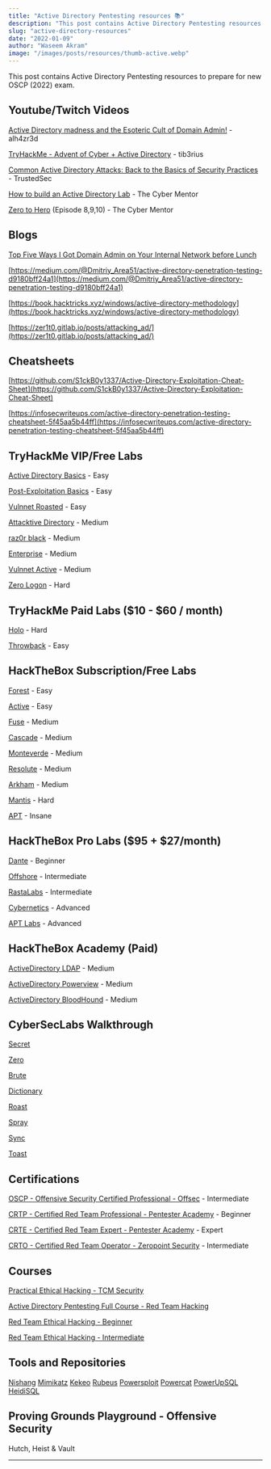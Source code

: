 ```yaml
---
title: "Active Directory Pentesting resources 📚"
description: "This post contains Active Directory Pentesting resources to prepare for new OSCP (2022) exam."
slug: "active-directory-resources"
date: "2022-01-09"
author: "Waseem Akram"
image: "/images/posts/resources/thumb-active.webp"
---
```


This post contains Active Directory Pentesting resources to prepare for new OSCP (2022) exam.

## Youtube/Twitch Videos

[Active Directory madness and the Esoteric Cult of Domain Admin!](https://www.twitch.tv/videos/1226939236) - alh4zr3d

[TryHackMe - Advent of Cyber + Active Directory](https://www.twitch.tv/0xtib3rius/video/1229881105) - tib3rius

[Common Active Directory Attacks: Back to the Basics of Security Practices](https://www.youtube.com/watch?v=vga7A2tYejE) - TrustedSec

[How to build an Active Directory Lab](https://www.youtube.com/watch?v=xftEuVQ7kY0) - The Cyber Mentor

[Zero to Hero](https://www.youtube.com/playlist?list=PLLKT__MCUeiwBa7d7F_vN1GUwz_2TmVQj) (Episode 8,9,10) - The Cyber Mentor

## Blogs

[Top Five Ways I Got Domain Admin on Your Internal Network before Lunch](https://adam-toscher.medium.com/top-five-ways-i-got-domain-admin-on-your-internal-network-before-lunch-2018-edition-82259ab73aaa)

[https://medium.com/@Dmitriy_Area51/active-directory-penetration-testing-d9180bff24a1](https://medium.com/@Dmitriy_Area51/active-directory-penetration-testing-d9180bff24a1)

[https://book.hacktricks.xyz/windows/active-directory-methodology](https://book.hacktricks.xyz/windows/active-directory-methodology)

[https://zer1t0.gitlab.io/posts/attacking_ad/](https://zer1t0.gitlab.io/posts/attacking_ad/)

## Cheatsheets

[https://github.com/S1ckB0y1337/Active-Directory-Exploitation-Cheat-Sheet](https://github.com/S1ckB0y1337/Active-Directory-Exploitation-Cheat-Sheet)

[https://infosecwriteups.com/active-directory-penetration-testing-cheatsheet-5f45aa5b44ff](https://infosecwriteups.com/active-directory-penetration-testing-cheatsheet-5f45aa5b44ff)

## TryHackMe VIP/Free Labs

[Active Directory Basics](https://tryhackme.com/room/activedirectorybasics) - Easy

[Post-Exploitation Basics](https://tryhackme.com/room/postexploit) - Easy

[Vulnnet Roasted](https://tryhackme.com/room/vulnnetroasted) - Easy

[Attacktive Directory](https://tryhackme.com/room/attacktivedirectory) - Medium

[raz0r black](https://tryhackme.com/room/raz0rblack) - Medium

[Enterprise](https://tryhackme.com/room/enterprise) - Medium

[Vulnnet Active](https://tryhackme.com/room/vulnnetactive) - Medium

[Zero Logon](https://tryhackme.com/room/zer0logon) - Hard

## TryHackMe Paid Labs ($10 - $60 / month)

[Holo](https://tryhackme.com/room/hololive) - Hard

[Throwback](https://tryhackme.com/network/throwback) - Easy

## HackTheBox Subscription/Free Labs

[Forest](https://app.hackthebox.com/machines/212) - Easy

[Active](https://app.hackthebox.com/machines/148) - Easy

[Fuse](https://app.hackthebox.com/machines/256) - Medium

[Cascade](https://app.hackthebox.com/machines/235) - Medium

[Monteverde](https://app.hackthebox.com/machines/223) - Medium

[Resolute](https://app.hackthebox.com/machines/220) - Medium

[Arkham](https://app.hackthebox.com/machines/179) - Medium

[Mantis](https://app.hackthebox.com/machines/98) - Hard

[APT](https://app.hackthebox.com/machines/296) - Insane

## HackTheBox Pro Labs ($95 + $27/month)

[Dante](https://app.hackthebox.com/prolabs/overview/dante) - Beginner

[Offshore](https://app.hackthebox.com/prolabs/overview/offshore) - Intermediate

[RastaLabs](https://app.hackthebox.com/prolabs/overview/rastalabs) - Intermediate

[Cybernetics](https://app.hackthebox.com/prolabs/overview/cybernetics) - Advanced

[APT Labs](https://app.hackthebox.com/prolabs/overview/aptlabs) - Advanced

## HackTheBox Academy (Paid)

[ActiveDirectory LDAP](https://academy.hackthebox.com/course/preview/active-directory-ldap) - Medium

[ActiveDirectory Powerview](https://academy.hackthebox.com/course/preview/active-directory-powerview) - Medium

[ActiveDirectory BloodHound](https://academy.hackthebox.com/course/preview/active-directory-bloodhound) - Medium

## CyberSecLabs Walkthrough

[Secret](https://youtu.be/i4bc0N0dMx4)

[Zero](https://youtu.be/AqYLF4JavfE)

[Brute](https://youtu.be/dO3UwMbV6-A)

[Dictionary](https://youtu.be/yUtgruE664g)

[Roast](https://youtu.be/_VG1g_XRw4U)

[Spray](https://youtu.be/pmaeQlFkFV0)

[Sync](https://youtu.be/ndBZSWKo54c)

[Toast](https://youtu.be/CndMDvjX8dg)

## Certifications

[OSCP - Offensive Security Certified Professional - Offsec](https://www.offensive-security.com/pwk-oscp/) - Intermediate

[CRTP - Certified Red Team Professional - Pentester Academy](https://www.pentesteracademy.com/activedirectorylab) - Beginner

[CRTE - Certified Red Team Expert - Pentester Academy](https://www.pentesteracademy.com/redteamlab) - Expert

[CRTO - Certified Red Team Operator - Zeropoint Security](https://www.zeropointsecurity.co.uk/red-team-ops/overview) - Intermediate

## Courses

[Practical Ethical Hacking - TCM Security](https://academy.tcm-sec.com/p/practical-ethical-hacking-the-complete-course)

[Active Directory Pentesting Full Course - Red Team Hacking](https://www.udemy.com/course/active-directory-red-team-hacking/)

[Red Team Ethical Hacking - Beginner](https://www.udemy.com/course/red-team-post-exploitation-beginner/)

[Red Team Ethical Hacking - Intermediate](https://www.udemy.com/course/red-team-ethical-hacking-intermediate/)

## Tools and Repositories

[Nishang](https://github.com/samratashok/nishang)
[Mimikatz](https://github.com/gentilkiwi/mimikatz)
[Kekeo](https://github.com/gentilkiwi/kekeo)
[Rubeus](https://github.com/GhostPack/Rubeus)
[Powersploit](https://github.com/PowerShellMafia/PowerSploit)
[Powercat](https://github.com/besimorhino/powercat)
[PowerUpSQL](https://github.com/NetSPI/PowerUpSQL)
[HeidiSQL](https://www.heidisql.com/)

## Proving Grounds Playground - Offensive Security

Hutch, Heist & Vault 

***